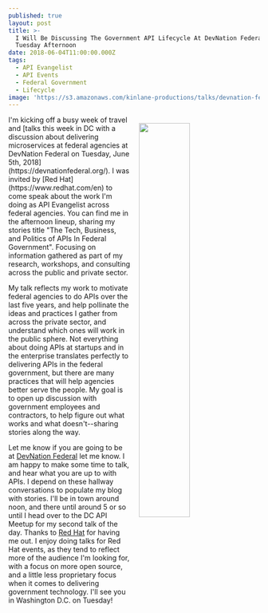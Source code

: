 ```yaml
---
published: true
layout: post
title: >-
  I Will Be Discussing The Government API Lifecycle At DevNation Federal In DC
  Tuesday Afternoon
date: 2018-06-04T11:00:00.000Z
tags:
  - API Evangelist
  - API Events
  - Federal Government
  - Lifecycle
image: 'https://s3.amazonaws.com/kinlane-productions/talks/devnation-federal.png'
---
```

<p><img src="{{ page.image }}" width="45%" align="right" style="padding: 15px;" /></p>I'm kicking off a busy week of travel and [talks this week in DC with a discussion about delivering microservices at federal agencies at DevNation Federal on Tuesday, June 5th, 2018](https://devnationfederal.org/). I was invited by [Red Hat](https://www.redhat.com/en) to come speak about the work I'm doing as API Evangelist across federal agencies. You can find me in the afternoon lineup, sharing my stories title "The Tech, Business, and Politics of APIs In Federal Government". Focusing on information gathered as part of my research, workshops, and consulting across the public and private sector.

My talk reflects my work to motivate federal agencies to do APIs over the last five years, and help pollinate the ideas and practices I gather from across the private sector, and understand which ones will work in the public sphere. Not everything about doing APIs at startups and in the enterprise translates perfectly to delivering APIs in the federal government, but there are many practices that will help agencies better serve the people. My goal is to open up discussion with government employees and contractors, to help figure out what works and what doesn't--sharing stories along the way.

Let me know if you are going to be at [DevNation Federal](https://devnationfederal.org/) let me know. I am happy to make some time to talk, and hear what you are up to with APIs. I depend on these hallway conversations to populate my blog with stories. I'll be in town around noon, and there until around 5 or so until I head over to the DC API Meetup for my second talk of the day. Thanks to [Red Hat](https://www.redhat.com/en) for having me out. I enjoy doing talks for Red Hat events, as they tend to reflect more of the audience I'm looking for, with a focus on more open source, and a little less proprietary focus when it comes to delivering government technology. I'll see you in Washington D.C. on Tuesday!

